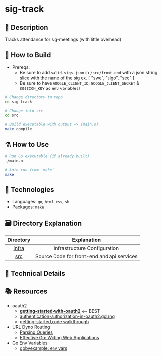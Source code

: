 # sig-track

## :memo: Description
Tracks attendance for sig-meetings (with little overhead)

## :hammer: How to Build
- Prereqs:
    - Be sure to add `valid-sigs.json` in `/src/front-end` with a json string slice with the name of the sig ex. [ "swe", "algo", "sec" ] 
    - Be sure to have `GOOGLE_CLIENT_ID`, `GOOGLE_CLIENT_SECRET` & `SESSION_KEY` as env variables!

```sh
# Change directory to repo 
cd sig-track

# Change into src
cd src

# Build executable with output => (main.o)
make compile
```

## :alembic: How to Use
```sh
# Run Go executable (if already built)
./main.o

# Auto run from `make` 
make
```

## :microscope: Technologies
- Languages: `go`, `html`, `css`, `sh`
- Packages: `make`

## :card_file_box: Directory Explanation
| Directory      | Explanation
| :-------:      | :-----:
| [infra](infra) | Infrastructure Configuration
| [src](src)     | Source Code for front-end and api services


## :blue_book: Technical Details

## :books: Resources
- oauth2
    - **[getting-started-with-oauth2](https://www.youtube.com/watch?v=OdyXIi6DGYw)**  <-- BEST
    - [authentication-authorization-in-oauth2:golang](https://www.youtube.com/watch?v=Vmi3trk0rCk)
    - [getting-started,code walkthrough](https://www.youtube.com/watch?v=PdpQJsR-BpE)
- URL Dyno Routing
    - [Parsing Queries](https://www.youtube.com/watch?v=cl7_ouTMFh0)
    - [Effective Go: Writing Web Applications](https://go.dev/doc/articles/wiki/)
- Go Env Variables
    - [gobyexample: env vars](https://gobyexample.com/environment-variables)